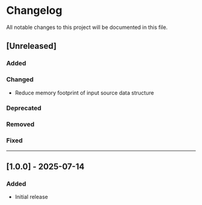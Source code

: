 # Changelog

All notable changes to this project will be documented in this file.

## [Unreleased]
### Added

### Changed
- Reduce memory footprint of input source data structure

### Deprecated

### Removed

### Fixed

---

## [1.0.0] - 2025-07-14
### Added
- Initial release
